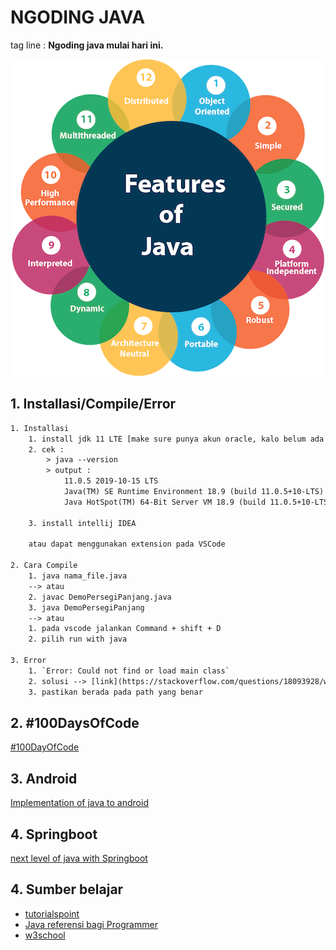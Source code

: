 # NGODING JAVA 
tag line : **Ngoding java mulai hari ini.**

<p align="center">
<img src="./img/java-features.png">
</p>

## 1. Installasi/Compile/Error
```txt
1. Installasi
    1. install jdk 11 LTE [make sure punya akun oracle, kalo belum ada silahkan buat]
    2. cek : 
        > java --version 
        > output : 
            11.0.5 2019-10-15 LTS
            Java(TM) SE Runtime Environment 18.9 (build 11.0.5+10-LTS)
            Java HotSpot(TM) 64-Bit Server VM 18.9 (build 11.0.5+10-LTS, mixed mode)
    
    3. install intellij IDEA

    atau dapat menggunakan extension pada VSCode

2. Cara Compile
    1. java nama_file.java
    --> atau
    2. javac DemoPersegiPanjang.java
    3. java DemoPersegiPanjang
    --> atau
    1. pada vscode jalankan Command + shift + D
    2. pilih run with java

3. Error 
    1. `Error: Could not find or load main class`
    2. solusi --> [link](https://stackoverflow.com/questions/18093928/what-does-could-not-find-or-load-main-class-mean)
    3. pastikan berada pada path yang benar
```

## 2. #100DaysOfCode
[#100DayOfCode](java-data-structure/readme.md)

## 3. Android
[Implementation of java to android](#)

## 4. Springboot
[next level of java with Springboot](java-springboot/readme.md)



## 4. Sumber belajar
- [tutorialspoint](https://www.tutorialspoint.com/java/)
- [Java referensi bagi Programmer](#)
- [w3school](#)



